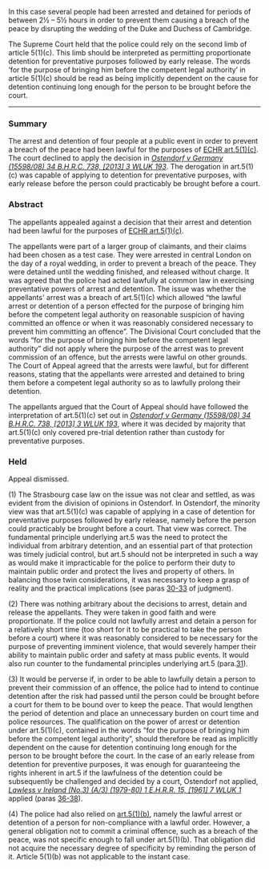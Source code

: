 In this case several people had been arrested and detained for periods of between 2½ – 5½ hours in order to prevent them causing a breach of the peace by disrupting the wedding of the Duke and Duchess of Cambridge.

The Supreme Court held that the police could rely on the second limb of article 5(1)(c). This limb should be interpreted as permitting proportionate detention for preventative purposes followed by early release. The words ‘for the purpose of bringing him before the competent legal authority’ in article 5(1)(c) should be read as being implicitly dependent on the cause for detention continuing long enough for the person to be brought before the court.

---

### Summary

The arrest and detention of four people at a public event in order to prevent a breach of the peace had been lawful for the purposes of [ECHR art.5(1)(c)](https://uk.westlaw.com/Document/I8241ED61EE3C4D77BE2C280D3AC956DC/View/FullText.html?originationContext=document&transitionType=DocumentItem&ppcid=d5c210d7a8bd481ea45787b975839635&contextData=(sc.Default)). The court declined to apply the decision in _[Ostendorf v Germany (15598/08) 34 B.H.R.C. 738, [2013] 3 WLUK 193](https://uk.westlaw.com/Document/I4A94E5502A2711E3B5D7DC8FBE45C841/View/FullText.html?originationContext=document&transitionType=DocumentItem&ppcid=d5c210d7a8bd481ea45787b975839635&contextData=(sc.Default))_. The derogation in art.5(1)(c) was capable of applying to detention for preventative purposes, with early release before the person could practicably be brought before a court.

### Abstract

The appellants appealed against a decision that their arrest and detention had been lawful for the purposes of [ECHR art.5(1)(c)](https://uk.westlaw.com/Document/I8241ED61EE3C4D77BE2C280D3AC956DC/View/FullText.html?originationContext=document&transitionType=DocumentItem&ppcid=d5c210d7a8bd481ea45787b975839635&contextData=(sc.Default)).

The appellants were part of a larger group of claimants, and their claims had been chosen as a test case. They were arrested in central London on the day of a royal wedding, in order to prevent a breach of the peace. They were detained until the wedding finished, and released without charge. It was agreed that the police had acted lawfully at common law in exercising preventative powers of arrest and detention. The issue was whether the appellants' arrest was a breach of art.5(1)(c) which allowed “the lawful arrest or detention of a person effected for the purpose of bringing him before the competent legal authority on reasonable suspicion of having committed an offence or when it was reasonably considered necessary to prevent him committing an offence”. The Divisional Court concluded that the words “for the purpose of bringing him before the competent legal authority” did not apply where the purpose of the arrest was to prevent commission of an offence, but the arrests were lawful on other grounds. The Court of Appeal agreed that the arrests were lawful, but for different reasons, stating that the appellants were arrested and detained to bring them before a competent legal authority so as to lawfully prolong their detention.

The appellants argued that the Court of Appeal should have followed the interpretation of art.5(1)(c) set out in _[Ostendorf v Germany (15598/08) 34 B.H.R.C. 738, [2013] 3 WLUK 193](https://uk.westlaw.com/Document/I4A94E5502A2711E3B5D7DC8FBE45C841/View/FullText.html?originationContext=document&transitionType=DocumentItem&ppcid=d5c210d7a8bd481ea45787b975839635&contextData=(sc.Default))_, where it was decided by majority that art.5(1)(c) only covered pre-trial detention rather than custody for preventative purposes.

### Held

Appeal dismissed.

(1) The Strasbourg case law on the issue was not clear and settled, as was evident from the division of opinions in Ostendorf. In Ostendorf, the minority view was that art.5(1)(c) was capable of applying in a case of detention for preventative purposes followed by early release, namely before the person could practicably be brought before a court. That view was correct. The fundamental principle underlying art.5 was the need to protect the individual from arbitrary detention, and an essential part of that protection was timely judicial control, but art.5 should not be interpreted in such a way as would make it impracticable for the police to perform their duty to maintain public order and protect the lives and property of others. In balancing those twin considerations, it was necessary to keep a grasp of reality and the practical implications (see paras [30-33](javascript:void(0); "View judgment paragraphs") of judgment).

(2) There was nothing arbitrary about the decisions to arrest, detain and release the appellants. They were taken in good faith and were proportionate. If the police could not lawfully arrest and detain a person for a relatively short time (too short for it to be practical to take the person before a court) where it was reasonably considered to be necessary for the purpose of preventing imminent violence, that would severely hamper their ability to maintain public order and safety at mass public events. It would also run counter to the fundamental principles underlying art.5 (para.[31](javascript:void(0); "View judgment paragraphs")).

(3) It would be perverse if, in order to be able to lawfully detain a person to prevent their commission of an offence, the police had to intend to continue detention after the risk had passed until the person could be brought before a court for them to be bound over to keep the peace. That would lengthen the period of detention and place an unnecessary burden on court time and police resources. The qualification on the power of arrest or detention under art.5(1)(c), contained in the words “for the purpose of bringing him before the competent legal authority”, should therefore be read as implicitly dependent on the cause for detention continuing long enough for the person to be brought before the court. In the case of an early release from detention for preventive purposes, it was enough for guaranteeing the rights inherent in art.5 if the lawfulness of the detention could be subsequently be challenged and decided by a court, Ostendorf not applied, _[Lawless v Ireland (No.3) (A/3) (1979-80) 1 E.H.R.R. 15, [1961] 7 WLUK 1](https://uk.westlaw.com/Document/ID7BC72C0E42711DA8FC2A0F0355337E9/View/FullText.html?originationContext=document&transitionType=DocumentItem&ppcid=d5c210d7a8bd481ea45787b975839635&contextData=(sc.Default))_ applied (paras [36-38](javascript:void(0); "View judgment paragraphs")).

(4) The police had also relied on [art.5(1)(b)](https://uk.westlaw.com/Document/I8241ED61EE3C4D77BE2C280D3AC956DC/View/FullText.html?originationContext=document&transitionType=DocumentItem&ppcid=d5c210d7a8bd481ea45787b975839635&contextData=(sc.Default)), namely the lawful arrest or detention of a person for non-compliance with a lawful order. However, a general obligation not to commit a criminal offence, such as a breach of the peace, was not specific enough to fall under art.5(1)(b). That obligation did not acquire the necessary degree of specificity by reminding the person of it. Article 5(1)(b) was not applicable to the instant case.